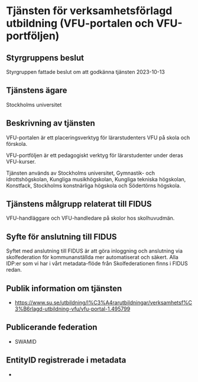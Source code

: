 # Tjänsten för verksamhetsförlagd utbildning (VFU-portalen och VFU-portföljen)

## Styrgruppens beslut

Styrgruppen fattade beslut om att godkänna tjänsten 2023-10-13

## Tjänstens ägare

Stockholms universitet

## Beskrivning av tjänsten

VFU-portalen är ett placeringsverktyg för lärarstudenters VFU på skola och förskola.

VFU-portföljen är ett pedagogiskt verktyg för lärarstudenter under deras VFU-kurser.

Tjänsten används av Stockholms universitet, Gymnastik- och idrottshögskolan, Kungliga musikhögskolan, Kungliga tekniska högskolan, Konstfack, Stockholms konstnärliga högskola och Södertörns högskola.

## Tjänstens målgrupp relaterat till FIDUS

VFU-handläggare och VFU-handledare på skolor hos skolhuvudmän.

## Syfte för anslutning till FIDUS

Syftet med anslutning till FIDUS är att göra inloggning och anslutning via skolfederation för kommunanställda mer automatiserat och säkert. Alla IDP:er som vi har i vårt metadata-flöde från Skolfederationen finns i FIDUS redan.

## Publik information om tjänsten

-   https://www.su.se/utbildning/l%C3%A4rarutbildningar/verksamhetsf%C3%B6rlagd-utbildning-vfu/vfu-portal-1.495799

## Publicerande federation

-   SWAMID

## EntityID registrerade i metadata

-   
